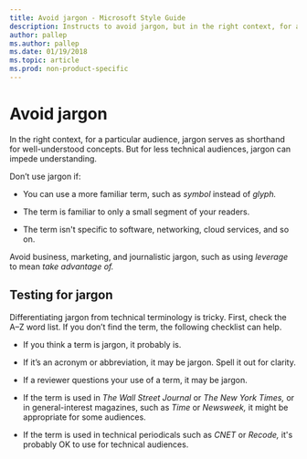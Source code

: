 ```yaml
---
title: Avoid jargon - Microsoft Style Guide
description: Instructs to avoid jargon, but in the right context, for a particular audience, jargon serves as shorthand for well-understood concepts.
author: pallep
ms.author: pallep
ms.date: 01/19/2018
ms.topic: article
ms.prod: non-product-specific
---
```


# Avoid jargon

In
the right context, for a particular audience, jargon serves as
shorthand for well-understood concepts. But for less technical
audiences, jargon can impede understanding. 

Don’t use jargon if: 

  - You can use a more familiar term, such as *symbol* instead of *glyph.*  
  
  - The term is familiar to only a small segment of your readers.  
  
  - The term isn't specific to software, networking, cloud services, and so on. 

Avoid business, marketing, and journalistic jargon, such as using *leverage* to mean *take advantage of.* 

## Testing for jargon

Differentiating jargon from technical terminology is tricky. First, check the A–Z word list. If you don’t find the term, the following checklist can help.

  - If you think a term is jargon, it probably is.  
  
  - If it’s an acronym or abbreviation, it may be jargon. Spell it out for clarity.  
  
  - If a reviewer questions your use of a term, it may be jargon.  
  
  - If the term is used in *The Wall Street Journal* or *The New York Times,* or in general-interest magazines, such as *Time* or *Newsweek,* it might be appropriate for some audiences.  
  
  - If the term is used in technical periodicals such as *CNET* or *Recode,* it's probably OK to use for technical audiences.
